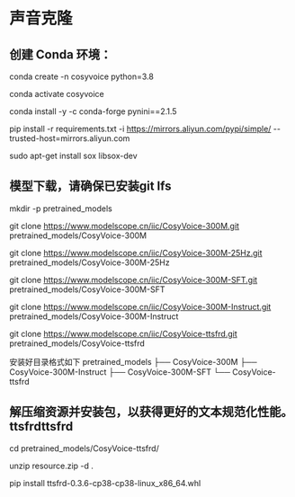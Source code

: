 # 声音克隆

## 创建 Conda 环境：

conda create -n cosyvoice python=3.8

conda activate cosyvoice

conda install -y -c conda-forge pynini==2.1.5

pip install -r requirements.txt -i https://mirrors.aliyun.com/pypi/simple/ --trusted-host=mirrors.aliyun.com

sudo apt-get install sox libsox-dev


## 模型下载，请确保已安装git lfs

mkdir -p pretrained_models

git clone https://www.modelscope.cn/iic/CosyVoice-300M.git pretrained_models/CosyVoice-300M

git clone https://www.modelscope.cn/iic/CosyVoice-300M-25Hz.git pretrained_models/CosyVoice-300M-25Hz

git clone https://www.modelscope.cn/iic/CosyVoice-300M-SFT.git pretrained_models/CosyVoice-300M-SFT

git clone https://www.modelscope.cn/iic/CosyVoice-300M-Instruct.git pretrained_models/CosyVoice-300M-Instruct

git clone https://www.modelscope.cn/iic/CosyVoice-ttsfrd.git pretrained_models/CosyVoice-ttsfrd

安装好目录格式如下
pretrained_models
├── CosyVoice-300M
├── CosyVoice-300M-Instruct
├── CosyVoice-300M-SFT
└── CosyVoice-ttsfrd



## 解压缩资源并安装包，以获得更好的文本规范化性能。ttsfrdttsfrd

cd pretrained_models/CosyVoice-ttsfrd/

unzip resource.zip -d .

pip install ttsfrd-0.3.6-cp38-cp38-linux_x86_64.whl

